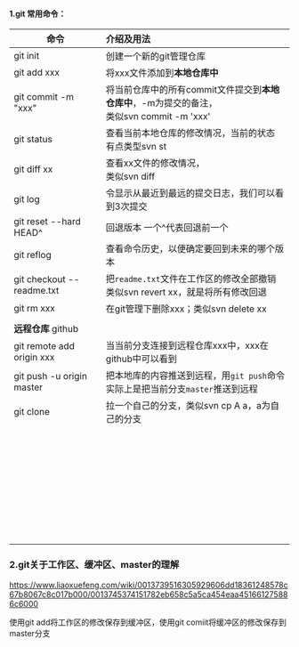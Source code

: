 #### 1.git 常用命令：

| 命令                       | 介绍及用法                                                   |
| -------------------------- | :----------------------------------------------------------- |
| git init                   | 创建一个新的git管理仓库                                      |
| git add xxx                | 将xxx文件添加到**本地仓库中**                                |
| git commit -m "xxx"        | 将当前仓库中的所有commit文件提交到**本地仓库中**，-m为提交的备注， <br/> 类似svn commit -m 'xxx' |
| git status                 | 查看当前本地仓库的修改情况，当前的状态<br/>有点类型svn st    |
| git diff xx                | 查看xx文件的修改情况，<br>类似svn diff                       |
| git log                    | 令显示从最近到最远的提交日志，我们可以看到3次提交            |
| git reset --hard HEAD^     | 回退版本 一个^代表回退前一个                                 |
| git reflog                 | 查看命令历史，以便确定要回到未来的哪个版本                   |
| git checkout -- readme.txt | 把`readme.txt`文件在工作区的修改全部撤销 <br>类似svn revert xx，就是将所有修改回退 |
| git rm xxx                 | 在git管理下删除xxx；类似svn delete xx                        |
|                            |                                                              |
| **远程仓库** github        |                                                              |
| git remote add origin xxx  | 当当前分支连接到远程仓库xxx中，xxx在github中可以看到         |
| git push -u origin master  | 把本地库的内容推送到远程，用`git push`命令<br>实际上是把当前分支`master`推送到远程 |
| git clone                  | 拉一个自己的分支，类似svn cp A a，a为自己的分支              |
|                            |                                                              |
|                            |                                                              |
|                            |                                                              |
|                            |                                                              |
|                            |                                                              |
|                            |                                                              |
|                            |                                                              |
|                            |                                                              |
|                            |                                                              |
|                            |                                                              |
|                            |                                                              |
|                            |                                                              |
|                            |                                                              |
|                            |                                                              |
|                            |                                                              |
|                            |                                                              |
|                            |                                                              |
|                            |                                                              |
|                            |                                                              |
|                            |                                                              |
|                            |                                                              |
|                            |                                                              |
|                            |                                                              |
|                            |                                                              |
|                            |                                                              |
|                            |                                                              |
|                            |                                                              |
|                            |                                                              |
|                            |                                                              |
|                            |                                                              |
|                            |                                                              |
|                            |                                                              |
|                            |                                                              |
|                            |                                                              |
|                            |                                                              |



### 2.git关于工作区、缓冲区、master的理解

https://www.liaoxuefeng.com/wiki/0013739516305929606dd18361248578c67b8067c8c017b000/0013745374151782eb658c5a5ca454eaa451661275886c6000

使用git add将工作区的修改保存到缓冲区，使用git comiit将缓冲区的修改保存到master分支